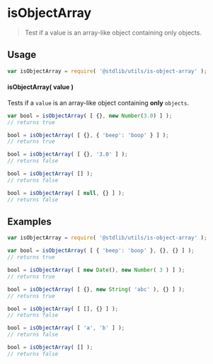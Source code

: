 # isObjectArray

> Test if a value is an array-like object containing only objects.


<section class="usage">

## Usage

``` javascript
var isObjectArray = require( '@stdlib/utils/is-object-array' );
```

#### isObjectArray( value )

Tests if a `value` is an array-like object containing __only__ `objects`.

``` javascript
var bool = isObjectArray( [ {}, new Number(3.0) ] );
// returns true

bool = isObjectArray( [ {}, { 'beep': 'boop' } ] );
// returns true

bool = isObjectArray( [ {}, '3.0' ] );
// returns false

bool = isObjectArray( [] );
// returns false

bool = isObjectArray( [ null, {} ] );
// returns false
```

</section>

<!-- /.usage -->

<section class="examples">

## Examples

``` javascript
var isObjectArray = require( '@stdlib/utils/is-object-array' );

var bool = isObjectArray( [ { 'beep': 'boop' }, {}, {} ] );
// returns true

bool = isObjectArray( [ new Date(), new Number( 3 ) ] );
// returns true

bool = isObjectArray( [ {}, new String( 'abc' ), {} ] );
// returns true

bool = isObjectArray( [ [], {} ] );
// returns false

bool = isObjectArray( [ 'a', 'b' ] );
// returns false

bool = isObjectArray( [] );
// returns false
```

</section>

<!-- /.examples -->


<section class="links">

</section>

<!-- /.links -->

